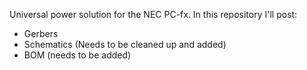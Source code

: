 Universal power solution for the NEC PC-fx. In this repository I'll post:

- Gerbers
- Schematics (Needs to be cleaned up and added)
- BOM (needs to be added)
